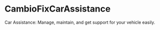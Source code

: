 # CambioFixCarAssistance
Car Assistance: Manage, maintain, and get support for your vehicle easily.
